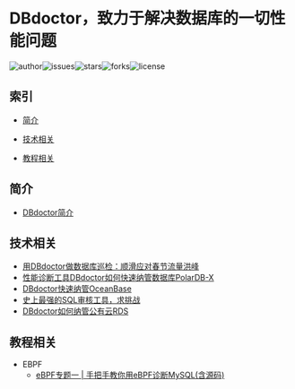 # DBdoctor，致力于解决数据库的一切性能问题

![author](https://img.shields.io/badge/author-DBdoctor-DAS.svg)![issues](https://img.shields.io/github/issues/DBdoctor-DAS/DBdoctor.svg)![stars](https://img.shields.io/github/stars/DBdoctor-DAS/DBdoctor.svg)![forks](https://img.shields.io/github/forks/DB-doctor/dbdoctor-tutorial.svg)![license](https://img.shields.io/github/license/DBdoctor-DAS/DBdoctor.svg)



## 索引


- [简介](#简介)

- [技术相关](#技术相关)

- [教程相关](#教程相关)

## 简介

- [DBdoctor简介](https://github.com/DBdoctor-DAS/DBdoctor/blob/main/articles/dbdoctor-introduce.md)


## 技术相关
- [用DBdoctor做数据库巡检：顺滑应对春节流量洪峰](https://github.com/DBdoctor-DAS/DBdoctor/blob/main/articles/CopeWithTheSpringFestivalTrafficPeak.md)
- [性能诊断工具DBdoctor如何快速纳管数据库PolarDB-X](https://github.com/DBdoctor-DAS/DBdoctor/blob/main/articles/DbdoctorQuicklyManagesPolardb-x.md)
- [DBdoctor快速纳管OceanBase](https://github.com/DBdoctor-DAS/DBdoctor/blob/main/articles/DbdoctorQuicklyManagesOceanbase.md)
- [史上最强的SQL审核工具，求挑战](https://github.com/DBdoctor-DAS/DBdoctor/blob/main/articles/TheMostPowerfulSqlAuditToolEver.md)
- [DBdoctor如何纳管公有云RDS](https://github.com/DBdoctor-DAS/DBdoctor/blob/main/articles/HowDoesDbdoctorManagePublicCloudRds.md)

## 教程相关

- EBPF
    - [eBPF专题一 | 手把手教你用eBPF诊断MySQL(含源码)](https://github.com/DBdoctor-DAS/DBdoctor/blob/main/EBPF01.md)

